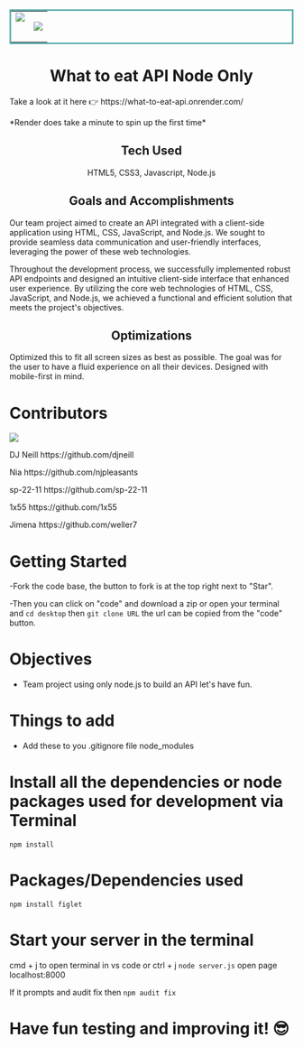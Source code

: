 <table bordercolor="#66b2b2">

<tr>
<td width="50%" valign="top">
<img src="one.png" />
</td>

<td width="50%" valign="top">
<p align="center"><img src="two.png" /></p>       
</td>
</tr>
</table>
<h1 align="center">What to eat API Node Only</h1>

<p>Take a look at it here 👉 https://what-to-eat-api.onrender.com/</p>
<p></p>*Render does take a minute to spin up the first time*</p>

<h2 align="center">Tech Used</h2> 
<p align="center"> HTML5, CSS3, Javascript, Node.js</p>

<h2 align="center">Goals and Accomplishments</h2>
Our team project aimed to create an API integrated with a client-side application using HTML, CSS, JavaScript, and Node.js. We sought to provide seamless data communication and user-friendly interfaces, leveraging the power of these web technologies.

Throughout the development process, we successfully implemented robust API endpoints and designed an intuitive client-side interface that enhanced user experience. By utilizing the core web technologies of HTML, CSS, JavaScript, and Node.js, we achieved a functional and efficient solution that meets the project's objectives.

<h2 align="center">Optimizations</h2>

Optimized this to fit all screen sizes as best as possible. The goal was for the user to have a fluid experience on all their devices. Designed with mobile-first in mind.

# Contributors

<p><img src="https://contributors-img.web.app/image?repo=djneill/What-to-eat-API-Node-Only" /></p>

<p>DJ Neill https://github.com/djneill</p>
<p>Nia https://github.com/njpleasants</p>
<p>sp-22-11 https://github.com/sp-22-11</p>
<p>1x55 https://github.com/1x55</p>
<p>Jimena https://github.com/weller7</p>

# Getting Started

-Fork the code base, the button to fork is at the top right next to "Star".

-Then you can click on "code" and download a zip or open your terminal and `cd desktop` then `git clone URL` the url can be copied from the "code" button.

# Objectives

- Team project using only node.js to build an API let's have fun.

# Things to add

- Add these to you .gitignore file
  node_modules

# Install all the dependencies or node packages used for development via Terminal

`npm install`

# Packages/Dependencies used

`npm install figlet`

# Start your server in the terminal
cmd + j to open terminal in vs code or ctrl + j
`node server.js`
open page localhost:8000

If it prompts and audit fix then `npm audit fix`

# Have fun testing and improving it! 😎
